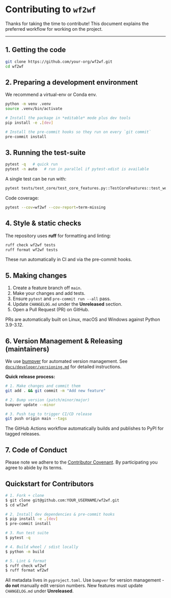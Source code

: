 # Contributing to `wf2wf`

Thanks for taking the time to contribute!  This document explains the preferred workflow for working on the project.

---

## 1. Getting the code

```bash
git clone https://github.com/your-org/wf2wf.git
cd wf2wf
```

## 2. Preparing a development environment

We recommend a virtual-env or Conda env.

```bash
python -m venv .venv
source .venv/bin/activate

# Install the package in *editable* mode plus dev tools
pip install -e .[dev]

# Install the pre-commit hooks so they run on every `git commit`
pre-commit install
```

## 3. Running the test-suite

```bash
pytest -q   # quick run
pytest -n auto   # run in parallel if pytest-xdist is available
```

A single test can be run with:

```bash
pytest tests/test_core/test_core_features.py::TestCoreFeatures::test_workflow_validation
```

Code coverage:

```bash
pytest --cov=wf2wf --cov-report=term-missing
```

## 4. Style & static checks

The repository uses **ruff** for formatting and linting:

```bash
ruff check wf2wf tests
ruff format wf2wf tests
```

These run automatically in CI and via the pre-commit hooks.

## 5. Making changes

1. Create a feature branch off `main`.
2. Make your changes and add tests.
3. Ensure `pytest` and `pre-commit run --all` pass.
4. Update `CHANGELOG.md` under the **Unreleased** section.
5. Open a Pull Request (PR) on GitHub.

PRs are automatically built on Linux, macOS and Windows against Python 3.9-3.12.

## 6. Version Management & Releasing (maintainers)

We use [bumpver](https://github.com/mbarkhau/bumpver) for automated version management. See [`docs/developer/versioning.md`](docs/developer/versioning.md) for detailed instructions.

**Quick release process:**

```bash
# 1. Make changes and commit them
git add . && git commit -m "Add new feature"

# 2. Bump version (patch/minor/major)
bumpver update --minor

# 3. Push tag to trigger CI/CD release
git push origin main --tags
```

The GitHub Actions workflow automatically builds and publishes to PyPI for tagged releases.

## 7. Code of Conduct

Please note we adhere to the [Contributor Covenant](https://www.contributor-covenant.org/).  By participating you agree to abide by its terms.

## Quickstart for Contributors

```bash
# 1. Fork + clone
$ git clone git@github.com:YOUR_USERNAME/wf2wf.git
$ cd wf2wf

# 2. Install dev dependencies & pre-commit hooks
$ pip install -e .[dev]
$ pre-commit install

# 3. Run test suite
$ pytest -q

# 4. Build wheel / sdist locally
$ python -m build

# 5. Lint & format
$ ruff check wf2wf
$ ruff format wf2wf
```

All metadata lives in `pyproject.toml`. Use `bumpver` for version management - **do not** manually edit version numbers. New features must update `CHANGELOG.md` under **Unreleased**.
